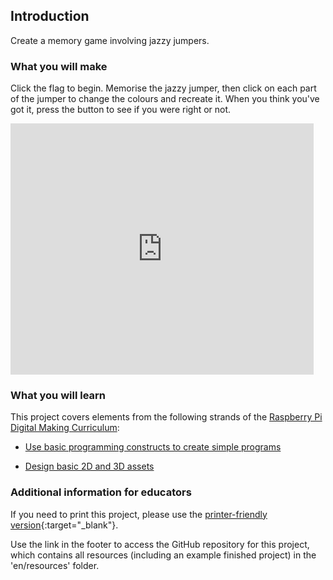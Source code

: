 ## Introduction

Create a memory game involving jazzy jumpers.

### What you will make

Click the flag to begin. Memorise the jazzy jumper, then click on each part of the jumper to change the colours and recreate it. When you think you've got it, press the button to see if you were right or not.

<div class="scratch-preview">
  <iframe allowtransparency="true" width="485" height="402" src="https://scratch.mit.edu/projects/embed/181128192/?autostart=false" frameborder="0"></iframe>
</div>


### What you will learn

This project covers elements from the following strands of the [Raspberry Pi Digital Making Curriculum](http://rpf.io/curriculum):

+ [Use basic programming constructs to create simple programs](https://curriculum.raspberrypi.org/programming/creator/)

+ [Design basic 2D and 3D assets](https://curriculum.raspberrypi.org/design/creator/)

### Additional information for educators

If you need to print this project, please use the [printer-friendly version](https://projects.raspberrypi.org/en/projects/jazzy-jumpers/print){:target="_blank"}.

Use the link in the footer to access the GitHub repository for this project, which contains all resources (including an example finished project) in the 'en/resources' folder.
